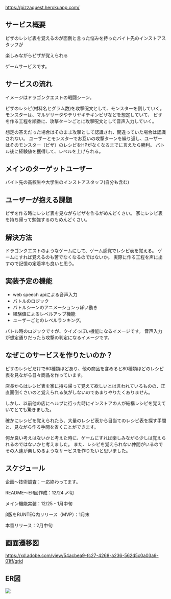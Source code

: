 https://pizzaquest.herokuapp.com/
## サービス概要
ピザのレシピ表を覚えるのが面倒と言った悩みを持ったバイト先のインストアスタッフが

楽しみながらピザが覚えられる

ゲームサービスです。

## サービスの流れ

イメージはドラゴンクエストの戦闘シーン。

ピザのレシピ(材料名とグラム数)を攻撃呪文として、モンスターを倒していく。
モンスターは、マルゲリータやテリヤキチキンピザなどを想定していて、
ピザを作る工程を順番に、攻撃ターンごとに攻撃呪文として音声入力していく。

想定の答えだった場合はそのまま攻撃として認識され、間違っていた場合は認識されない。
ユーザーとモンスターでお互いの攻撃ターンを繰り返し、ユーザーはそのモンスター（ピザ）のレシピをHPがなくなるまでに言えたら勝利。
バトル後に経験値を獲得して、レベルを上げられる。

## メインのターゲットユーザー
バイト先の高校生や大学生のインストアスタッフ(自分も含む)

## ユーザーが抱える課題
ピザを作る時にレシピ表を見ながらピザを作るがめんどくさい。
家にレシピ表を持ち帰って勉強するのもめんどくさい。

## 解決方法
ドラゴンクエストのようなゲームにして、ゲーム感覚でレシピ表を覚える。
ゲームにすれば覚えるのも苦でなくなるのではないか。
実際に作る工程を声に出すので記憶の定着率も良いと思う。

## 実装予定の機能
- web speech apiによる音声入力
- バトルのロジック
- バトルシーンのアニメーションっぽい動き
- 経験値によるレベルアップ機能
- ユーザーごとのレベルランキング。

バトル時のロジックですが、クイズっぽい機能になるイメージです。
音声入力が想定通りだったら攻撃の判定になるイメージです。

## なぜこのサービスを作りたいのか？
ピザのレシピだけで60種類ほどあり、他の商品を含めると80種類ほどのレシピ表を見ながら日々商品を作っています。

店長からはレシピ表を家に持ち帰って覚えて欲しいとは言われているものの、正直面倒くさいのと覚えられる気がしないのであまりやりたくありません。

しかし、以前他の店にヘルプに行った時にインストアの人が結構レシピを覚えていてとても驚きました。

確かにレシピを覚えられたら、大量のレシピ表から目当てのレシピ表を探す手間と、見ながら作る手間を省くことができます。

何か良い考えはないかと考えた時に、ゲームにすれば楽しみながら少しは覚えられるのではないかと考えました。
また、レシピを覚えられない仲間がいるのでその人達が楽しめるようなサービスを作りたいと思いました。

## スケジュール
企画〜技術調査：一応終わってます。

README〜ER図作成：12/24 〆切

メイン機能実装：12/25 - 1月中旬

β版をRUNTEQ内リリース（MVP）：1月末

本番リリース：2月中旬

## 画面遷移図
https://xd.adobe.com/view/54acbea9-fc27-4268-a236-562d5c0a03a9-01ff/grid

## ER図
![](https://gyazo.com/ec4446c34415d96d64401088e538d62b.png)
